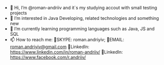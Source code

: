 - 👋 Hi, I’m @roman-andriiv and it`s my studying accout with small testing projects
- 👀 I’m interested in Java Developing, related technologies and something new
- 🌱 I’m currently learning programming languages such as Java, JS and SQL
- 📫 How to reach me:
🔹SKYPE: 
    roman.andriyiv;
🔹EMAIL:
    roman.andriyiv@gmail.com
🔹LinkedIn:
    https://www.linkedin.com/in/roman-andriiv/
🔹LinkedIn:
    https://www.facebook.com/r.andriiv/

